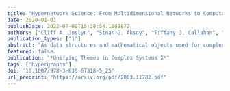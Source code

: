 ```yaml
---
title: "Hypernetwork Science: From Multidimensional Networks to Computational Topology"
date: 2020-01-01
publishDate: 2022-07-02T15:38:54.180887Z
authors: ["Cliff A. Joslyn", "Sinan G. Aksoy", "Tiffany J. Callahan", "Lawrence E. Hunter", "Brett Jefferson", "Brenda Praggastis", "Emilie Purvine", "Ignacio J. Tripodi"]
publication_types: ["1"]
abstract: "As data structures and mathematical objects used for complex systems modeling, hypergraphs sit nicely poised between on the one hand the world of network models, and on the other that of higher-order mathematical abstractions from algebra, lattice theory, and topology. They are able to represent complex systems interactions more faithfully than graphs and networks, while also being some of the simplest classes of systems representing topological structures as collections of multidimensional objects connected in a particular pattern. In this paper we discuss the role of (undirected) hypergraphs in the science of complex networks, and provide a mathematical overview of the core concepts needed for hypernetwork modeling, including duality and the relationship to bicolored graphs, quantitative adjacency and incidence, the nature of walks in hypergraphs, and available topological relationships and properties. We close with a brief discussion of two example applications: biomedical databases for disease analysis, and domain-name system (DNS) analysis of cyber data."
featured: false
publication: "*Unifying Themes in Complex Systems X*"
tags: ['hypergraphs']
doi: '10.1007/978-3-030-67318-5_25'
url_preprint: "https://arxiv.org/pdf/2003.11782.pdf"
---
```

